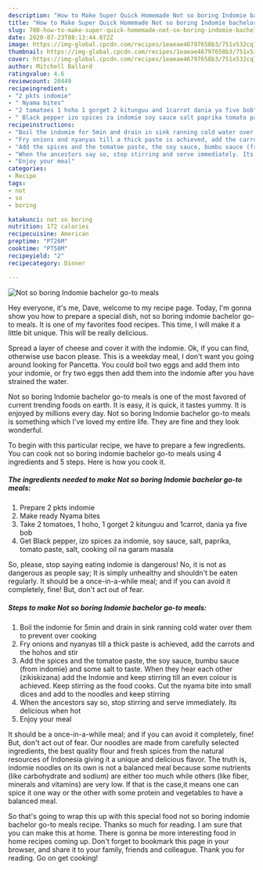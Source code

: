 ```yaml
---
description: "How to Make Super Quick Homemade Not so boring Indomie bachelor go-to meals"
title: "How to Make Super Quick Homemade Not so boring Indomie bachelor go-to meals"
slug: 700-how-to-make-super-quick-homemade-not-so-boring-indomie-bachelor-go-to-meals
date: 2020-07-23T08:13:44.072Z
image: https://img-global.cpcdn.com/recipes/1eaeae46797658b3/751x532cq70/not-so-boring-indomie-bachelor-go-to-meals-recipe-main-photo.jpg
thumbnail: https://img-global.cpcdn.com/recipes/1eaeae46797658b3/751x532cq70/not-so-boring-indomie-bachelor-go-to-meals-recipe-main-photo.jpg
cover: https://img-global.cpcdn.com/recipes/1eaeae46797658b3/751x532cq70/not-so-boring-indomie-bachelor-go-to-meals-recipe-main-photo.jpg
author: Mitchell Ballard
ratingvalue: 4.6
reviewcount: 20449
recipeingredient:
- "2 pkts indomie"
- " Nyama bites"
- "2 tomatoes 1 hoho 1 gorget 2 kitunguu and 1carrot dania ya five bob"
- " Black pepper izo spices za indomie soy sauce salt paprika tomato paste salt cooking oil na garam masala"
recipeinstructions:
- "Boil the indomie for 5min and drain in sink ranning cold water over them to prevent over cooking"
- "Fry onions and nyanyas till a thick paste is achieved, add the carrots and the hohos and stir"
- "Add the spices and the tomatoe paste, the soy sauce, bumbu sauce (from indomie) and some salt to taste. When they hear each other (zikiskizana) add the Indomie and keep stirring till an even colour is achieved. Keep stirring as the food cooks. Cut the nyama bite into small dices and add to the noodles and keep stirring"
- "When the ancestors say so, stop stirring and serve immediately. Its delicious when hot"
- "Enjoy your meal"
categories:
- Recipe
tags:
- not
- so
- boring

katakunci: not so boring 
nutrition: 172 calories
recipecuisine: American
preptime: "PT26M"
cooktime: "PT58M"
recipeyield: "2"
recipecategory: Dinner

---
```



![Not so boring Indomie bachelor go-to meals](https://img-global.cpcdn.com/recipes/1eaeae46797658b3/751x532cq70/not-so-boring-indomie-bachelor-go-to-meals-recipe-main-photo.jpg)

Hey everyone, it's me, Dave, welcome to my recipe page. Today, I'm gonna show you how to prepare a special dish, not so boring indomie bachelor go-to meals. It is one of my favorites food recipes. This time, I will make it a little bit unique. This will be really delicious.

Spread a layer of cheese and cover it with the indomie. Ok, if you can find, otherwise use bacon please. This is a weekday meal, I don&#39;t want you going around looking for Pancetta. You could boil two eggs and add them into your indomie, or fry two eggs then add them into the indomie after you have strained the water.

Not so boring Indomie bachelor go-to meals is one of the most favored of current trending foods on earth. It is easy, it is quick, it tastes yummy. It is enjoyed by millions every day. Not so boring Indomie bachelor go-to meals is something which I've loved my entire life. They are fine and they look wonderful.


To begin with this particular recipe, we have to prepare a few ingredients. You can cook not so boring indomie bachelor go-to meals using 4 ingredients and 5 steps. Here is how you cook it.

<!--inarticleads1-->

##### The ingredients needed to make Not so boring Indomie bachelor go-to meals:

1. Prepare 2 pkts indomie
1. Make ready  Nyama bites
1. Take 2 tomatoes, 1 hoho, 1 gorget 2 kitunguu and 1carrot, dania ya five bob
1. Get  Black pepper, izo spices za indomie, soy sauce, salt, paprika, tomato paste, salt, cooking oil na garam masala


So, please, stop saying eating indomie is dangerous! No, it is not as dangerous as people say; It is simply unhealthy and shouldn&#39;t be eaten regularly. It should be a once-in-a-while meal; and if you can avoid it completely, fine! But, don&#39;t act out of fear. 

<!--inarticleads2-->

##### Steps to make Not so boring Indomie bachelor go-to meals:

1. Boil the indomie for 5min and drain in sink ranning cold water over them to prevent over cooking
1. Fry onions and nyanyas till a thick paste is achieved, add the carrots and the hohos and stir
1. Add the spices and the tomatoe paste, the soy sauce, bumbu sauce (from indomie) and some salt to taste. When they hear each other (zikiskizana) add the Indomie and keep stirring till an even colour is achieved. Keep stirring as the food cooks. Cut the nyama bite into small dices and add to the noodles and keep stirring
1. When the ancestors say so, stop stirring and serve immediately. Its delicious when hot
1. Enjoy your meal


It should be a once-in-a-while meal; and if you can avoid it completely, fine! But, don&#39;t act out of fear. Our noodles are made from carefully selected ingredients, the best quality flour and fresh spices from the natural resources of Indonesia giving it a unique and delicious flavor. The truth is, indomie noodles on its own is not a balanced meal because some nutrients (like carbohydrate and sodium) are either too much while others (like fiber, minerals and vitamins) are very low. If that is the case,it means one can spice it one way or the other with some protein and vegetables to have a balanced meal. 

So that's going to wrap this up with this special food not so boring indomie bachelor go-to meals recipe. Thanks so much for reading. I am sure that you can make this at home. There is gonna be more interesting food in home recipes coming up. Don't forget to bookmark this page in your browser, and share it to your family, friends and colleague. Thank you for reading. Go on get cooking!
